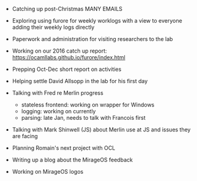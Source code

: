 * Catching up post-Christmas MANY EMAILS
* Exploring using furore for weekly worklogs with a view to everyone adding their weekly logs directly
* Paperwork and administration for visiting researchers to the lab
* Working on our 2016 catch up report: https://ocamllabs.github.io/furore/index.html
* Prepping Oct-Dec short report on activities
* Helping settle David Allsopp in the lab for his first day
* Talking with Fred re Merlin progress

  - stateless frontend: working on wrapper for Windows
  - logging: working on currently
  - parsing: late Jan, needs to talk with Francois first
  
* Talking with Mark Shinwell (JS) about Merlin use at JS and issues they are facing
* Planning Romain's next project with OCL
* Writing up a blog about the MirageOS feedback
* Working on MirageOS logos

